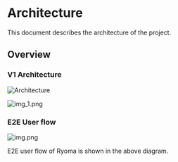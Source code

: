 # Architecture

This document describes the architecture of the project.

## Overview

### V1 Architecture

![Architecture](Architecture_v1.png)

![img_1.png](img_1.png)

### E2E User flow

![img.png](img.png)

E2E user flow of Ryoma is shown in the above diagram.
